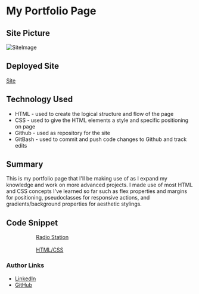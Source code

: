 # My Portfolio Page

## Site Picture
![SiteImage](portfolio-hw2.png)

## Deployed Site
[Site](https://markosanchez800.github.io/portfolio-hw2/)

## Technology Used
- HTML - used to create the logical structure and flow of the page
- CSS - used to give the HTML elements a style and specific positioning on page
- Github - used as repository for the site
- GitBash - used to commit and push code changes to Github and track edits

## Summary
This is my portfolio page that I'll be making use of as I expand my knowledge and work on more advanced projects.  I made use of most HTML and CSS concepts I've learned so far such as flex properties and margins for positioning, pseudoclasses for responsive actions, and gradients/background properties for aesthetic stylings.

## Code Snippet
  <!--Makeup of project boxes-->
  <figure class="projectbox-1">
                <figure class="titlebox">
                    <a href="https://www.youtube.com/watch?v=QH2-TGUlwu4&ab_channel=NyanCat">
                    <p>Radio Station
                        <br><br>
                        HTML/CSS
                    </p>
                </a>
                </figure>
 </figure>

### Author Links
- [LinkedIn](https://www.linkedin.com/in/marko-sanchez-800)
- [GitHub](https://github.com/markosanchez800)
